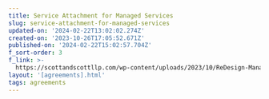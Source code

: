 ```yaml
---
title: Service Attachment for Managed Services
slug: service-attachment-for-managed-services
updated-on: '2024-02-22T13:02:02.274Z'
created-on: '2023-10-26T17:05:52.671Z'
published-on: '2024-02-22T15:02:57.704Z'
f_sort-order: 3
f_link: >-
  https://scottandscottllp.com/wp-content/uploads/2023/10/ReDesign-Managed-Services.pdf
layout: '[agreements].html'
tags: agreements
---
```



